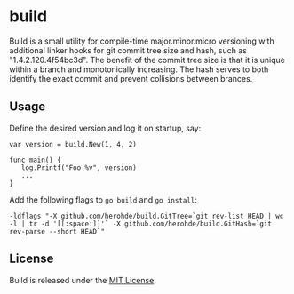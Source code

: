 # build
Build is a small utility for compile-time major.minor.micro versioning
with additional linker hooks for git commit tree size and hash, such as
"1.4.2.120.4f54bc3d". The benefit of the commit tree size is that it is
unique within a branch and monotonically increasing. The hash serves to
both identify the exact commit and prevent collisions between brances.

## Usage

Define the desired version and log it on startup, say:
```
var version = build.New(1, 4, 2)

func main() {
   log.Printf("Foo %v", version)
   ...
}
```

Add the following flags to `go build` and `go install`:
```
-ldflags "-X github.com/herohde/build.GitTree=`git rev-list HEAD | wc -l | tr -d '[[:space:]]'` -X github.com/herohde/build.GitHash=`git rev-parse --short HEAD`"
```

## License

Build is released under the [MIT License](http://opensource.org/licenses/MIT).
